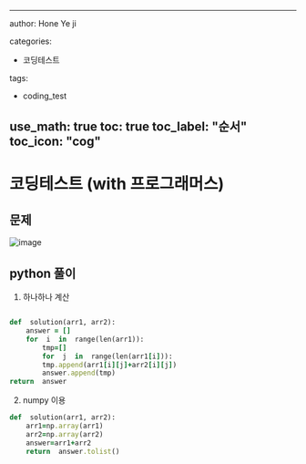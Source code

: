 


---

author: Hone Ye ji

categories: 
 - 코딩테스트

tags: 
 - coding_test

use_math: true
toc: true
toc_label: "순서"
toc_icon: "cog"
---


# 코딩테스트 (with 프로그래머스)

## 문제

![image](https://user-images.githubusercontent.com/45659433/155678658-51488645-c495-489e-85fe-5739ca05993a.png)

##  python 풀이 

1. 하나하나 계산
```ruby

def  solution(arr1, arr2):
	answer = []
	for  i  in  range(len(arr1)):
		tmp=[]
		for  j  in  range(len(arr1[i])):
		tmp.append(arr1[i][j]+arr2[i][j])
		answer.append(tmp)
return  answer
```

2. numpy 이용
```ruby
def  solution(arr1, arr2):
	arr1=np.array(arr1)
	arr2=np.array(arr2)
	answer=arr1+arr2
	return  answer.tolist()
```

<!--stackedit_data:
eyJoaXN0b3J5IjpbMTAyNzQyNDQyMl19
-->